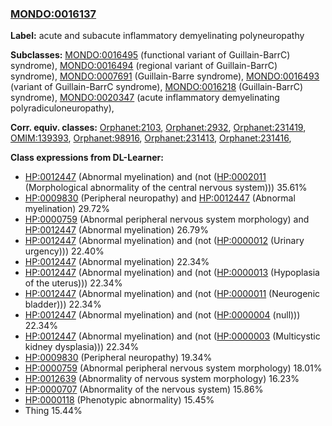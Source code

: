 
### [MONDO:0016137](http://purl.obolibrary.org/obo/MONDO_0016137)
**Label:** acute and subacute inflammatory demyelinating polyneuropathy

**Subclasses:** [MONDO:0016495](http://purl.obolibrary.org/obo/MONDO_0016495) (functional variant of Guillain-BarrC) syndrome), [MONDO:0016494](http://purl.obolibrary.org/obo/MONDO_0016494) (regional variant of Guillain-BarrC) syndrome), [MONDO:0007691](http://purl.obolibrary.org/obo/MONDO_0007691) (Guillain-Barre syndrome), [MONDO:0016493](http://purl.obolibrary.org/obo/MONDO_0016493) (variant of Guillain-BarrC syndrome), [MONDO:0016218](http://purl.obolibrary.org/obo/MONDO_0016218) (Guillain-BarrC) syndrome), [MONDO:0020347](http://purl.obolibrary.org/obo/MONDO_0020347) (acute inflammatory demyelinating polyradiculoneuropathy), 

**Corr. equiv. classes:** [Orphanet:2103](http://www.orpha.net/ORDO/Orphanet_2103), [Orphanet:2932](http://www.orpha.net/ORDO/Orphanet_2932), [Orphanet:231419](http://www.orpha.net/ORDO/Orphanet_231419), [OMIM:139393](http://purl.obolibrary.org/obo/OMIM_139393), [Orphanet:98916](http://www.orpha.net/ORDO/Orphanet_98916), [Orphanet:231413](http://www.orpha.net/ORDO/Orphanet_231413), [Orphanet:231416](http://www.orpha.net/ORDO/Orphanet_231416), 

**Class expressions from DL-Learner:**

- [HP:0012447](http://purl.obolibrary.org/obo/HP_0012447) (Abnormal myelination) and (not ([HP:0002011](http://purl.obolibrary.org/obo/HP_0002011) (Morphological abnormality of the central nervous system))) 35.61%
- [HP:0009830](http://purl.obolibrary.org/obo/HP_0009830) (Peripheral neuropathy) and [HP:0012447](http://purl.obolibrary.org/obo/HP_0012447) (Abnormal myelination) 29.72%
- [HP:0000759](http://purl.obolibrary.org/obo/HP_0000759) (Abnormal peripheral nervous system morphology) and [HP:0012447](http://purl.obolibrary.org/obo/HP_0012447) (Abnormal myelination) 26.79%
- [HP:0012447](http://purl.obolibrary.org/obo/HP_0012447) (Abnormal myelination) and (not ([HP:0000012](http://purl.obolibrary.org/obo/HP_0000012) (Urinary urgency))) 22.40%
- [HP:0012447](http://purl.obolibrary.org/obo/HP_0012447) (Abnormal myelination) 22.34%
- [HP:0012447](http://purl.obolibrary.org/obo/HP_0012447) (Abnormal myelination) and (not ([HP:0000013](http://purl.obolibrary.org/obo/HP_0000013) (Hypoplasia of the uterus))) 22.34%
- [HP:0012447](http://purl.obolibrary.org/obo/HP_0012447) (Abnormal myelination) and (not ([HP:0000011](http://purl.obolibrary.org/obo/HP_0000011) (Neurogenic bladder))) 22.34%
- [HP:0012447](http://purl.obolibrary.org/obo/HP_0012447) (Abnormal myelination) and (not ([HP:0000004](http://purl.obolibrary.org/obo/HP_0000004) (null))) 22.34%
- [HP:0012447](http://purl.obolibrary.org/obo/HP_0012447) (Abnormal myelination) and (not ([HP:0000003](http://purl.obolibrary.org/obo/HP_0000003) (Multicystic kidney dysplasia))) 22.34%
- [HP:0009830](http://purl.obolibrary.org/obo/HP_0009830) (Peripheral neuropathy) 19.34%
- [HP:0000759](http://purl.obolibrary.org/obo/HP_0000759) (Abnormal peripheral nervous system morphology) 18.01%
- [HP:0012639](http://purl.obolibrary.org/obo/HP_0012639) (Abnormality of nervous system morphology) 16.23%
- [HP:0000707](http://purl.obolibrary.org/obo/HP_0000707) (Abnormality of the nervous system) 15.86%
- [HP:0000118](http://purl.obolibrary.org/obo/HP_0000118) (Phenotypic abnormality) 15.45%
- Thing 15.44%


